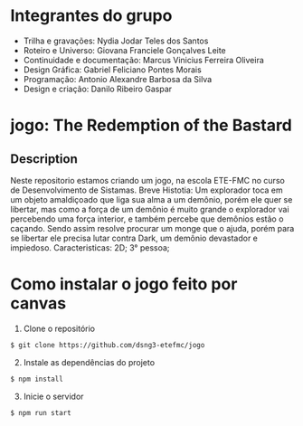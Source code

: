 # Integrantes do grupo

* Trilha e gravações: Nydia Jodar Teles dos Santos
* Roteiro e Universo: Giovana Franciele Gonçalves Leite 
* Continuidade e documentação: Marcus Vinicius Ferreira Oliveira
* Design Gráfica: Gabriel Feliciano Pontes Morais
* Programação: Antonio Alexandre Barbosa da Silva
* Design e criação: Danilo Ribeiro Gaspar

# jogo: The Redemption of the Bastard

## Description
Neste repositorio estamos criando um jogo, na escola ETE-FMC no curso de Desenvolvimento de Sistamas.
Breve Histotia: Um explorador toca em um objeto amaldiçoado que liga sua alma a um demônio, porém ele quer se libertar, mas como a força de um demônio é muito grande o explorador vai percebendo uma força interior, e também percebe que demônios estão o caçando. Sendo assim resolve procurar um monge que o ajuda, porém para se libertar ele precisa lutar contra Dark, um demônio devastador e impiedoso.
Caracteristicas: 
2D;
3° pessoa;

# Como instalar o jogo feito por canvas

1. Clone o repositório
```bash
$ git clone https://github.com/dsng3-etefmc/jogo
```
2. Instale as dependências do projeto
```bash
$ npm install
```
3. Inicie o servidor
```
$ npm run start
```
